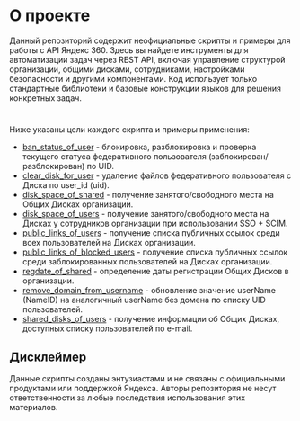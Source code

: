 # О проекте
Данный репозиторий содержит неофициальные скрипты и примеры для работы с API Яндекс 360. Здесь вы найдете инструменты для автоматизации задач через REST API, включая управление структурой организации, общими дисками, сотрудниками, настройками безопасности и другими компонентами. Код использует только стандартные библиотеки и базовые конструкции языков для решения конкретных задач. 
#
Ниже указаны цели каждого скрипта и примеры применения:
- [ban_status_of_user](https://github.com/TAM-WD/360/blob/main/ban_status_of_user.py) - блокировка, разблокировка и проверка текущего статуса федеративного пользователя (заблокирован/разблокирован) по UID.
- [clear_disk_for_user](https://github.com/TAM-WD/360/blob/main/clear_disk_for_user.py) - удаление файлов федеративного пользователя с Диска по user_id (uid).
- [disk_space_of_shared](https://github.com/TAM-WD/360/blob/main/disk_space_of_shared.py) - получение занятого/свободного места на Общих Дисках организации.
- [disk_space_of_users](https://github.com/TAM-WD/360/blob/main/disk_space_of_users.py) - получение занятого/свободного места на Дисках у сотрудников организации при использовании SSO + SCIM.
- [public_links_of_users](https://github.com/TAM-WD/360/blob/main/public_links_of_users.py) - получение списка публичных ссылок среди всех пользователей на Дисках организации.
- [public_links_of_blocked_users](https://github.com/TAM-WD/360/blob/main/public_links_of_blocked_users.py) - получение списка публичных ссылок среди заблокированных пользователей на Дисках организации.
- [regdate_of_shared](https://github.com/TAM-WD/360/blob/main/regdate_of_shared.py) - определение даты регистрации Общих Дисков в организации.
- [remove_domain_from_username](https://github.com/TAM-WD/360/blob/main/remove_domain_from_username.py) - обновление значение userName (NameID) на аналогичный userName без домена по списку UID пользователей.
- [shared_disks_of_users](https://github.com/TAM-WD/360/blob/main/shared_disks_of_users.py) - получение информации об Общих Дисках, доступных списку пользователей по e-mail.

## Дисклеймер
Данные скрипты созданы энтузиастами и не связаны с официальными продуктами или поддержкой Яндекса. Авторы репозитория не несут ответственности за любые последствия использования этих материалов.

